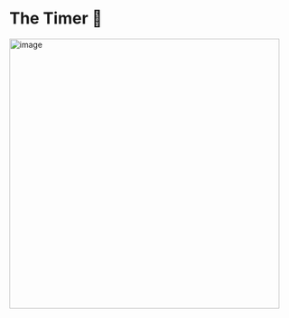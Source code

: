 # The Timer 🦾
<img width="478" alt="image" src="https://user-images.githubusercontent.com/98638840/229307084-7bbf66df-4fe2-45d3-b308-0596050ec2fc.png">
